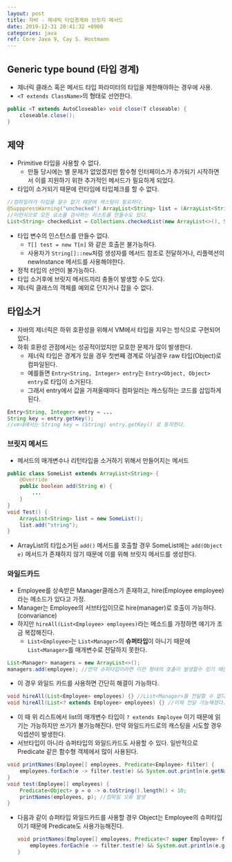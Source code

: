 ```yaml
---
layout: post
title: 자바 - 제네릭 타입경계와 브릿지 메서드
date: 2019-12-31 20:41:32 +0900
categories: java
ref: Core Java 9, Cay S. Hostmann
---
```

## Generic type bound (타입 경계)
* 제너릭 클래스 혹은 메서드 타입 파라미터의 타입을 제한해야하는 경우에 사용.
* `<T extends ClassName>`의 형태로 선언한다.
```java
public <T extends AutoCloseable> void close(T closeable) {
    closeable.close();
}
```

## 제약
* Primitive 타입을 사용할 수 없다. 
    * 만들 당시에는 별 문제가 없었겠지만 함수형 인터페이스가 추가되기 시작하면서 이를 지원하기 위한 추가적인 메서드가 필요하게 되었다.
* 타입이 소거되기 때문에 런타임에 타입체크를 할 수 없다.
``` java
//컴파일러가 타입을 알수 없기 때문에 캐스팅이 필요하다.
@SupppressWarning("unchecked") ArrayList<String> list = (ArrayList<String>) obj; 
//이런식으로 모든 요소를 검사하는 리스트를 만들수도 있다.
List<String> checkedList = Collections.checkedList(new ArrayList<>(), String.class); 
```

* 타입 변수의 인스턴스를 만들수 없다.
    * ```T[] test = new T[n]``` 와 같은 호출은 불가능하다.
    * 사용자가 ```String[]::new```처럼 생성자를 메서드 참조로 전달하거나, 리플렉션의 newInstance 메서드를 사용해야한다.
* 정적 타입의 선언이 불가능하다.
* 타입 소거후에 브릿지 메서드끼리 충돌이 발생할 수도 있다.
* 제너릭 클래스의 객체를 예외로 던지거나 잡을 수 없다.

## 타입소거
* 자바의 제너릭은 하위 호환성을 위해서 VM에서 타입을 지우는 방식으로 구현되어 있다.
* 하휘 호환성 관점에서는 성공적이었지만 모호한 문제가 많이 발생한다.
    * 제너릭 타입은 경계가 있을 경우 첫번째 경계로 아닐경우 raw 타입(Object)로 컴파일된다.
    * 예를들면 `Entry<String, Integer> entry`는 `Entry<Object, Object> entry`로 타입이 소거된다.
    * 그래서 entry에서 값을 가져올때마다 컴파일러는 캐스팅하는 코드를 삽입하게 된다.
```java
Entry<String, Integer> entry = ...
String key = entry.getKey();
//vm내에서는 String key = (String) entry.getKey() 로 동작한다.
```

### 브릿지 메서드
* 메서드의 매개변수나 리턴타입을 소거하기 위해서 만들어지는 메서드
```java
public class SomeList extends ArrayList<String> {
    @Override
    public boolean add(String e) {
        ...
    }
}
void Test() {
    ArrayList<String> list = new SomeList();
    list.add("string");
}
```

* ArrayList의 타입소거된 ```add()``` 메서드를 호출할 경우 SomeList에는 ```add(Object e)``` 메서드가 존재하지 않기 때문에 이를 위해 브릿지 메서드를 생성한다.

### 와일드카드
* Employee를 상속받은 Manager클래스가 존재하고, hire(Employee employee)라는 메소드가 있다고 가정.
* Manager는 Employee의 서브타입이므로 hire(manager)로 호출이 가능하다. (convariance)
* 하지만 `hireAll(List<Employee> employees)`라는 메소드를 가정하면 얘기가 조금 복잡해진다.
    * `List<Employee>`는 `List<Manager>`의 **슈퍼타입**이 아니기 때문에 `List<Manager>`를 매개변수로 전달하지 못한다.
```java
List<Manager> managers = new ArrayList<>();
managers.add(employee); //만약 슈퍼타입이라면 이런 형태의 호출이 발생할수 있기 때문이다.
```
* 이 경우 와일드 카드를 사용하면 간단히 해결이 가능하다.
```java
void hireAll(List<Employee> employees) {} //List<Manager>를 전달할 수 없다.
void hireAll(List<? extends Employee> employees) {} //이제 전달 가능해졌다.
```
* 이 때 위 리스트에서 list의 매개변수 타입이 ```? extends Employee``` 이기 때문에 읽기는 가능하지만 쓰기가 불가능해진다. 만약 와일드카드로의 캐스팅을 시도할 경우 익셉션이 발생한다.
* 서브타입이 아니라 슈퍼타입의 와일드카드도 사용할 수 있다. 일반적으로 Predicate 같은 함수형 객체에서 많이 사용된다.
```java
void printNames(Employee[] employees, Predicate<Employee> filter) {
    employees.forEach(e -> filter.test(e) && System.out.println(e.getName));
}
void test(Employee[] employees) {
    Predicate<Object> p = o -> o.toString().length() < 10;
    printNames(employees, p); //컴파일 오류 발생
}
```
* 다음과 같이 슈퍼타입 와일드카드를 사용할 경우 Object는 Employee의 슈퍼타입이기 때문에 Predicate<Object>도 사용가능해진다.
```java
void printNames(Employee[] employees, Predicate<? super Employee> filter) {
    employees.forEach(e -> filter.test(e) && System.out.println(e.getName));
}
```